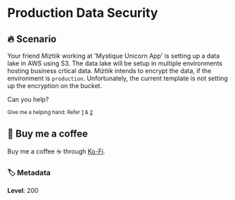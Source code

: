 # Production Data Security

## 🔥 Scenario

Your friend _Miztiik_ working at 'Mystique Unicorn App' is setting up a data lake in AWS using S3. The data lake will be setup in multiple environments hosting business crtical data. _Miztiik_ intends to encrypt the data, if the environment is `production`. Unfortunately, the current template is not setting up the encryption on the bucket.

Can you help?

<sup>Give me a helping hand: Refer [1][1] & [2][2]</sup>

## 👋 Buy me a coffee

Buy me a coffee ☕ through [Ko-Fi](https://ko-fi.com/miztiik).

### 🏷️ Metadata

**Level**: 200

[1]: https://docs.aws.amazon.com/AWSCloudFormation/latest/UserGuide/conditions-section-structure.html
[2]: https://docs.aws.amazon.com/AWSCloudFormation/latest/UserGuide/parameters-section-structure.html
